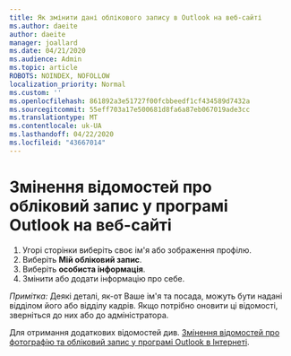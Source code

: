 ```yaml
---
title: Як змінити дані облікового запису в Outlook на веб-сайті
ms.author: daeite
author: daeite
manager: joallard
ms.date: 04/21/2020
ms.audience: Admin
ms.topic: article
ROBOTS: NOINDEX, NOFOLLOW
localization_priority: Normal
ms.custom: ''
ms.openlocfilehash: 861892a3e51727f00fcbbeedf1cf434589d7432a
ms.sourcegitcommit: 55eff703a17e500681d8fa6a87eb067019ade3cc
ms.translationtype: MT
ms.contentlocale: uk-UA
ms.lasthandoff: 04/22/2020
ms.locfileid: "43667014"
---
```

# <a name="change-account-information-in-outlook-on-the-web"></a>Змінення відомостей про обліковий запис у програмі Outlook на веб-сайті

1. Угорі сторінки виберіть своє ім'я або зображення профілю.
1. Виберіть **Мій обліковий запис**.
1. Виберіть **особиста інформація**.
1. Змінити або додати інформацію про себе.

*Примітка:* Деякі деталі, як-от Ваше ім'я та посада, можуть бути надані відділом його або відділу кадрів. Якщо потрібно оновити ці відомості, зверніться до них або до адміністратора.

Для отримання додаткових відомостей див. [Змінення відомостей про фотографію та обліковий запис у програмі Outlook в Інтернеті](https://support.office.com/article/b2dbb289-851d-4bed-93c3-3e136f5659ec).